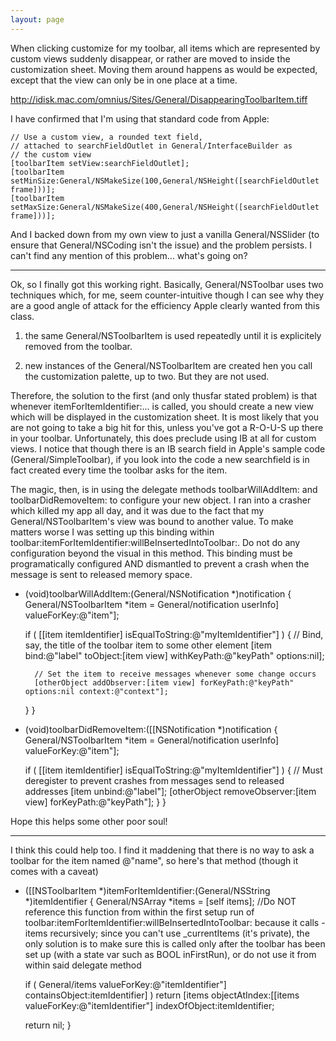 ```yaml
---
layout: page
---
```


When clicking customize for my toolbar, all items which are represented by custom views suddenly disappear, or rather are moved to inside the customization sheet.  Moving them around happens as would be expected, except that the view can only be in one place at a time.  

http://idisk.mac.com/omnius/Sites/General/DisappearingToolbarItem.tiff

I have confirmed that I'm using that standard code from Apple:

    
    // Use a custom view, a rounded text field,
    // attached to searchFieldOutlet in General/InterfaceBuilder as
    // the custom view 
    [toolbarItem setView:searchFieldOutlet];
    [toolbarItem setMinSize:General/NSMakeSize(100,General/NSHeight([searchFieldOutlet frame]))];
    [toolbarItem setMaxSize:General/NSMakeSize(400,General/NSHeight([searchFieldOutlet frame]))];


And I backed down from my own view to just a vanilla General/NSSlider (to ensure that General/NSCoding isn't the issue) and the problem persists.  I can't find any mention of this problem... what's going on?

----
Ok, so I finally got this working right.  Basically, General/NSToolbar uses two techniques which, for me, seem counter-intuitive though I can see why they are a good angle of attack for the efficiency Apple clearly wanted from this class.

1) the same General/NSToolbarItem is used repeatedly until it is explicitely removed from the toolbar.

2) new instances of the General/NSToolbarItem are created hen you call the customization palette, up to two.  But they are not used.

Therefore, the solution to the first (and only thusfar stated problem) is that whenever itemForItemIdentifier:... is called, you should create a new view which will be displayed in the customization sheet.  It is most likely that you are not going to take a big hit for this, unless you've got a R-O-U-S up there in your toolbar.  Unfortunately, this does preclude using IB at all for custom views.  I notice that though there is an IB search field in Apple's sample code (General/SimpleToolbar), if you look into the code a new searchfield is in fact created every time the toolbar asks for the item.  

The magic, then, is in using the delegate methods toolbarWillAddItem: and toolbarDidRemoveItem: to configure your new object.  I ran into a crasher which killed my app all day, and it was due to the fact that my General/NSToolbarItem's view was bound to another value.  To make matters worse I was setting up this binding within toolbar:itemForItemIdentifier:willBeInsertedIntoToolbar:.    Do not do any configuration beyond the visual in this method.  This binding must be programatically configured AND dismantled to prevent a crash when the message is sent to released memory space.

    
- (void)toolbarWillAddItem:(General/NSNotification *)notification
{
	General/NSToolbarItem *item = General/notification userInfo] valueForKey:@"item"];
	
	if ( [[item itemIdentifier] isEqualToString:@"myItemIdentifier"] ) {
		// Bind, say, the title of the toolbar item to some other element
		[item bind:@"label" toObject:[item view] withKeyPath:@"keyPath" options:nil];
		
		// Set the item to receive messages whenever some change occurs
		[otherObject addObserver:[item view] forKeyPath:@"keyPath" options:nil context:@"context"];
	}
}

- (void)toolbarDidRemoveItem:([[NSNotification *)notification
{
	General/NSToolbarItem *item = General/notification userInfo] valueForKey:@"item"];
	
	if ( [[item itemIdentifier] isEqualToString:@"myItemIdentifier"] ) {
		// Must deregister to prevent crashes from messages send to released addresses
		[item unbind:@"label"];
		[otherObject removeObserver:[item view] forKeyPath:@"keyPath"];
	}
}


Hope this helps some other poor soul!

----
I think this could help too.  I find it maddening that there is no way to ask a toolbar for the item named @"name", so here's that method (though it comes with a caveat)

    
- ([[NSToolbarItem *)itemForItemIdentifier:(General/NSString *)itemIdentifier
{
	General/NSArray *items = [self items]; //Do NOT reference this function from within the first setup run of toolbar:itemForItemIdentifier:willBeInsertedIntoToolbar: because it calls -items recursively; since you can't use _currentItems (it's private), the only solution is to make sure this is called only after the toolbar has been set up (with a state var such as BOOL inFirstRun), or do not use it from within said delegate method
	
	if ( General/items valueForKey:@"itemIdentifier"] containsObject:itemIdentifier] )
		return [items objectAtIndex:[[items valueForKey:@"itemIdentifier"] indexOfObject:itemIdentifier;

	return nil;
}
